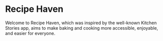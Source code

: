 # Recipe Haven

Welcome to Recipe Haven, which was inspired by the well-known Kitchen Stories app, aims to make baking and cooking more accessible, enjoyable, and easier for everyone.

